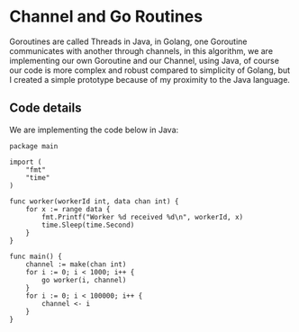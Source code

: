 # Channel and Go Routines
Goroutines are called Threads in Java, in Golang, one Goroutine communicates with another through channels, in this algorithm, we are implementing our own Goroutine and our Channel, using Java, of course our code is more complex and robust compared to simplicity of Golang, but I created a simple prototype because of my proximity to the Java language.

## Code details
We are implementing the code below in Java:

``` golang
package main

import (
	"fmt"
	"time"
)

func worker(workerId int, data chan int) {
	for x := range data {
		fmt.Printf("Worker %d received %d\n", workerId, x)
		time.Sleep(time.Second)
	}
}

func main() {
	channel := make(chan int)
	for i := 0; i < 1000; i++ {
		go worker(i, channel)
	}
	for i := 0; i < 100000; i++ {
		channel <- i
	}
}
```
